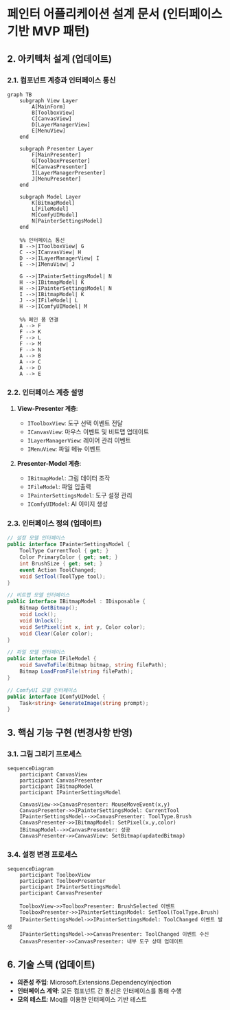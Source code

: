 # 페인터 어플리케이션 설계 문서 (인터페이스 기반 MVP 패턴)

## 2. 아키텍처 설계 (업데이트)
### 2.1. 컴포넌트 계층과 인터페이스 통신
```mermaid
graph TB
    subgraph View Layer
        A[MainForm]
        B[ToolboxView]
        C[CanvasView]
        D[LayerManagerView]
        E[MenuView]
    end
    
    subgraph Presenter Layer
        F[MainPresenter]
        G[ToolboxPresenter]
        H[CanvasPresenter]
        I[LayerManagerPresenter]
        J[MenuPresenter]
    end
    
    subgraph Model Layer
        K[BitmapModel]
        L[FileModel]
        M[ComfyUIModel]
        N[PainterSettingsModel]
    end
    
    %% 인터페이스 통신
    B -->|IToolboxView| G
    C -->|ICanvasView| H
    D -->|ILayerManagerView| I
    E -->|IMenuView| J
    
    G -->|IPainterSettingsModel| N
    H -->|IBitmapModel| K
    H -->|IPainterSettingsModel| N
    I -->|IBitmapModel| K
    J -->|IFileModel| L
    H -->|IComfyUIModel| M
    
    %% 메인 폼 연결
    A --> F
    F --> K
    F --> L
    F --> M
    F --> N
    A --> B
    A --> C
    A --> D
    A --> E
```

### 2.2. 인터페이스 계층 설명
1. **View-Presenter 계층**:
   - `IToolboxView`: 도구 선택 이벤트 전달
   - `ICanvasView`: 마우스 이벤트 및 비트맵 업데이트
   - `ILayerManagerView`: 레이어 관리 이벤트
   - `IMenuView`: 파일 메뉴 이벤트

2. **Presenter-Model 계층**:
   - `IBitmapModel`: 그림 데이터 조작
   - `IFileModel`: 파일 입출력
   - `IPainterSettingsModel`: 도구 설정 관리
   - `IComfyUIModel`: AI 이미지 생성

### 2.3. 인터페이스 정의 (업데이트)
```csharp
// 설정 모델 인터페이스
public interface IPainterSettingsModel {
    ToolType CurrentTool { get; }
    Color PrimaryColor { get; set; }
    int BrushSize { get; set; }
    event Action ToolChanged;
    void SetTool(ToolType tool);
}

// 비트맵 모델 인터페이스
public interface IBitmapModel : IDisposable {
    Bitmap GetBitmap();
    void Lock();
    void Unlock();
    void SetPixel(int x, int y, Color color);
    void Clear(Color color);
}

// 파일 모델 인터페이스
public interface IFileModel {
    void SaveToFile(Bitmap bitmap, string filePath);
    Bitmap LoadFromFile(string filePath);
}

// ComfyUI 모델 인터페이스
public interface IComfyUIModel {
    Task<string> GenerateImage(string prompt);
}
```

## 3. 핵심 기능 구현 (변경사항 반영)
### 3.1. 그림 그리기 프로세스
```mermaid
sequenceDiagram
    participant CanvasView
    participant CanvasPresenter
    participant IBitmapModel
    participant IPainterSettingsModel
    
    CanvasView->>CanvasPresenter: MouseMoveEvent(x,y)
    CanvasPresenter->>IPainterSettingsModel: CurrentTool
    IPainterSettingsModel-->>CanvasPresenter: ToolType.Brush
    CanvasPresenter->>IBitmapModel: SetPixel(x,y,color)
    IBitmapModel-->>CanvasPresenter: 성공
    CanvasPresenter->>CanvasView: SetBitmap(updatedBitmap)
```

### 3.4. 설정 변경 프로세스
```mermaid
sequenceDiagram
    participant ToolboxView
    participant ToolboxPresenter
    participant IPainterSettingsModel
    participant CanvasPresenter
    
    ToolboxView->>ToolboxPresenter: BrushSelected 이벤트
    ToolboxPresenter->>IPainterSettingsModel: SetTool(ToolType.Brush)
    IPainterSettingsModel->>IPainterSettingsModel: ToolChanged 이벤트 발생
    IPainterSettingsModel->>CanvasPresenter: ToolChanged 이벤트 수신
    CanvasPresenter->>CanvasPresenter: 내부 도구 상태 업데이트
```

## 6. 기술 스택 (업데이트)
* **의존성 주입**: Microsoft.Extensions.DependencyInjection
* **인터페이스 계약**: 모든 컴포넌트 간 통신은 인터페이스를 통해 수행
* **모의 테스트**: Moq를 이용한 인터페이스 기반 테스트